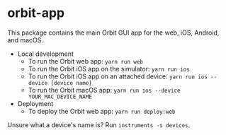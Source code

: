 # orbit-app

This package contains the main Orbit GUI app for the web, iOS, Android, and macOS.

* Local development
    * To run the Orbit web app: `yarn run web`
    * To run the Orbit iOS app on the simulator: `yarn run ios`
    * To run the Orbit iOS app on an attached device: `yarn run ios --device [device name]`
    * To run the Orbit macOS app: `yarn run ios --device YOUR_MAC_DEVICE_NAME`
* Deployment
    * To deploy the Orbit web app: `yarn run deploy:web`

Unsure what a device's name is? Run `instruments -s devices`.
